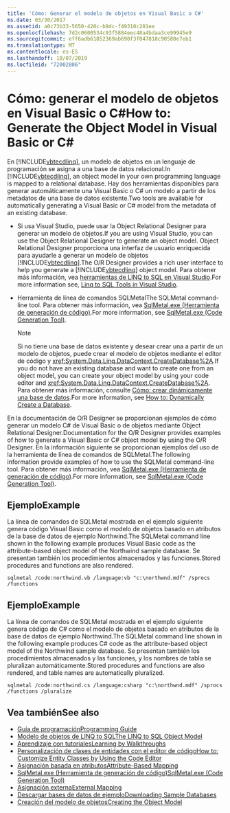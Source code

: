 ```yaml
---
title: 'Cómo: Generar el modelo de objetos en Visual Basic o C#'
ms.date: 03/30/2017
ms.assetid: a0c73b33-5650-420c-b9dc-f49310c201ee
ms.openlocfilehash: 7d2c0600534c93f5884eec48a4bdaa3ce99945e9
ms.sourcegitcommit: eff6adb61852369ab690f3f047818c90580e7eb1
ms.translationtype: MT
ms.contentlocale: es-ES
ms.lasthandoff: 10/07/2019
ms.locfileid: "72002806"
---
```

# <a name="how-to-generate-the-object-model-in-visual-basic-or-c"></a><span data-ttu-id="d22d3-102">Cómo: generar el modelo de objetos en Visual Basic o C\#</span><span class="sxs-lookup"><span data-stu-id="d22d3-102">How to: Generate the Object Model in Visual Basic or C\#</span></span>
<span data-ttu-id="d22d3-103">En [!INCLUDE[vbtecdlinq](../../../../../../includes/vbtecdlinq-md.md)], un modelo de objetos en un lenguaje de programación se asigna a una base de datos relacional.</span><span class="sxs-lookup"><span data-stu-id="d22d3-103">In [!INCLUDE[vbtecdlinq](../../../../../../includes/vbtecdlinq-md.md)], an object model in your own programming language is mapped to a relational database.</span></span> <span data-ttu-id="d22d3-104">Hay dos herramientas disponibles para generar automáticamente una Visual Basic o C# un modelo a partir de los metadatos de una base de datos existente.</span><span class="sxs-lookup"><span data-stu-id="d22d3-104">Two tools are available for automatically generating a Visual Basic or C# model from the metadata of an existing database.</span></span>  
  
- <span data-ttu-id="d22d3-105">Si usa Visual Studio, puede usar la Object Relational Designer para generar un modelo de objetos.</span><span class="sxs-lookup"><span data-stu-id="d22d3-105">If you are using Visual Studio, you can use the Object Relational Designer to generate an object model.</span></span> <span data-ttu-id="d22d3-106">Object Relational Designer proporciona una interfaz de usuario enriquecida para ayudarle a generar un modelo de objetos [!INCLUDE[vbtecdlinq](../../../../../../includes/vbtecdlinq-md.md)].</span><span class="sxs-lookup"><span data-stu-id="d22d3-106">The O/R Designer provides a rich user interface to help you generate a [!INCLUDE[vbtecdlinq](../../../../../../includes/vbtecdlinq-md.md)] object model.</span></span> <span data-ttu-id="d22d3-107">Para obtener más información, vea [herramientas de LINQ to SQL en Visual Studio](https://docs.microsoft.com/visualstudio/data-tools/linq-to-sql-tools-in-visual-studio2).</span><span class="sxs-lookup"><span data-stu-id="d22d3-107">For more information see, [Linq to SQL Tools in Visual Studio](https://docs.microsoft.com/visualstudio/data-tools/linq-to-sql-tools-in-visual-studio2).</span></span>
  
- <span data-ttu-id="d22d3-108">Herramienta de línea de comandos SQLMetal</span><span class="sxs-lookup"><span data-stu-id="d22d3-108">The SQLMetal command-line tool.</span></span> <span data-ttu-id="d22d3-109">Para obtener más información, vea [SqlMetal.exe (Herramienta de generación de código)](../../../../tools/sqlmetal-exe-code-generation-tool.md).</span><span class="sxs-lookup"><span data-stu-id="d22d3-109">For more information, see [SqlMetal.exe (Code Generation Tool)](../../../../tools/sqlmetal-exe-code-generation-tool.md).</span></span>  
  
    > [!NOTE]
    > <span data-ttu-id="d22d3-110">Si no tiene una base de datos existente y desear crear una a partir de un modelo de objetos, puede crear el modelo de objetos mediante el editor de código y <xref:System.Data.Linq.DataContext.CreateDatabase%2A>.</span><span class="sxs-lookup"><span data-stu-id="d22d3-110">If you do not have an existing database and want to create one from an object model, you can create your object model by using your code editor and <xref:System.Data.Linq.DataContext.CreateDatabase%2A>.</span></span> <span data-ttu-id="d22d3-111">Para obtener más información, consulte [Cómo: crear dinámicamente una base de datos](how-to-dynamically-create-a-database.md).</span><span class="sxs-lookup"><span data-stu-id="d22d3-111">For more information, see [How to: Dynamically Create a Database](how-to-dynamically-create-a-database.md).</span></span>  
  
 <span data-ttu-id="d22d3-112">En la documentación de O/R Designer se proporcionan ejemplos de cómo generar un modelo C# de Visual Basic o de objetos mediante Object Relational Designer.</span><span class="sxs-lookup"><span data-stu-id="d22d3-112">Documentation for the O/R Designer provides examples of how to generate a Visual Basic or C# object model by using the O/R Designer.</span></span> <span data-ttu-id="d22d3-113">En la información siguiente se proporcionan ejemplos del uso de la herramienta de línea de comandos de SQLMetal.</span><span class="sxs-lookup"><span data-stu-id="d22d3-113">The following information provide examples of how to use the SQLMetal command-line tool.</span></span> <span data-ttu-id="d22d3-114">Para obtener más información, vea [SqlMetal.exe (Herramienta de generación de código)](../../../../tools/sqlmetal-exe-code-generation-tool.md).</span><span class="sxs-lookup"><span data-stu-id="d22d3-114">For more information, see [SqlMetal.exe (Code Generation Tool)](../../../../tools/sqlmetal-exe-code-generation-tool.md).</span></span>  
  
## <a name="example"></a><span data-ttu-id="d22d3-115">Ejemplo</span><span class="sxs-lookup"><span data-stu-id="d22d3-115">Example</span></span>  
 <span data-ttu-id="d22d3-116">La línea de comandos de SQLMetal mostrada en el ejemplo siguiente genera código Visual Basic como el modelo de objetos basado en atributos de la base de datos de ejemplo Northwind.</span><span class="sxs-lookup"><span data-stu-id="d22d3-116">The SQLMetal command line shown in the following example produces Visual Basic code as the attribute-based object model of the Northwind sample database.</span></span> <span data-ttu-id="d22d3-117">Se presentan también los procedimientos almacenados y las funciones.</span><span class="sxs-lookup"><span data-stu-id="d22d3-117">Stored procedures and functions are also rendered.</span></span>  
  
```console  
sqlmetal /code:northwind.vb /language:vb "c:\northwnd.mdf" /sprocs /functions  
```  
  
## <a name="example"></a><span data-ttu-id="d22d3-118">Ejemplo</span><span class="sxs-lookup"><span data-stu-id="d22d3-118">Example</span></span>  
 <span data-ttu-id="d22d3-119">La línea de comandos de SQLMetal mostrada en el ejemplo siguiente genera código de C# como el modelo de objetos basado en atributos de la base de datos de ejemplo Northwind.</span><span class="sxs-lookup"><span data-stu-id="d22d3-119">The SQLMetal command line shown in the following example produces C# code as the attribute-based object model of the Northwind sample database.</span></span> <span data-ttu-id="d22d3-120">Se presentan también los procedimientos almacenados y las funciones, y los nombres de tabla se pluralizan automáticamente.</span><span class="sxs-lookup"><span data-stu-id="d22d3-120">Stored procedures and functions are also rendered, and table names are automatically pluralized.</span></span>  
  
```console  
sqlmetal /code:northwind.cs /language:csharp "c:\northwnd.mdf" /sprocs /functions /pluralize  
```  
  
## <a name="see-also"></a><span data-ttu-id="d22d3-121">Vea también</span><span class="sxs-lookup"><span data-stu-id="d22d3-121">See also</span></span>

- [<span data-ttu-id="d22d3-122">Guía de programación</span><span class="sxs-lookup"><span data-stu-id="d22d3-122">Programming Guide</span></span>](programming-guide.md)
- [<span data-ttu-id="d22d3-123">Modelo de objetos de LINQ to SQL</span><span class="sxs-lookup"><span data-stu-id="d22d3-123">The LINQ to SQL Object Model</span></span>](the-linq-to-sql-object-model.md)
- [<span data-ttu-id="d22d3-124">Aprendizaje con tutoriales</span><span class="sxs-lookup"><span data-stu-id="d22d3-124">Learning by Walkthroughs</span></span>](learning-by-walkthroughs.md)
- [<span data-ttu-id="d22d3-125">Personalización de clases de entidades con el editor de código</span><span class="sxs-lookup"><span data-stu-id="d22d3-125">How to: Customize Entity Classes by Using the Code Editor</span></span>](how-to-customize-entity-classes-by-using-the-code-editor.md)
- [<span data-ttu-id="d22d3-126">Asignación basada en atributos</span><span class="sxs-lookup"><span data-stu-id="d22d3-126">Attribute-Based Mapping</span></span>](attribute-based-mapping.md)
- [<span data-ttu-id="d22d3-127">SqlMetal.exe (Herramienta de generación de código)</span><span class="sxs-lookup"><span data-stu-id="d22d3-127">SqlMetal.exe (Code Generation Tool)</span></span>](../../../../tools/sqlmetal-exe-code-generation-tool.md)
- [<span data-ttu-id="d22d3-128">Asignación externa</span><span class="sxs-lookup"><span data-stu-id="d22d3-128">External Mapping</span></span>](external-mapping.md)
- [<span data-ttu-id="d22d3-129">Descargar bases de datos de ejemplo</span><span class="sxs-lookup"><span data-stu-id="d22d3-129">Downloading Sample Databases</span></span>](downloading-sample-databases.md)
- [<span data-ttu-id="d22d3-130">Creación del modelo de objetos</span><span class="sxs-lookup"><span data-stu-id="d22d3-130">Creating the Object Model</span></span>](creating-the-object-model.md)

